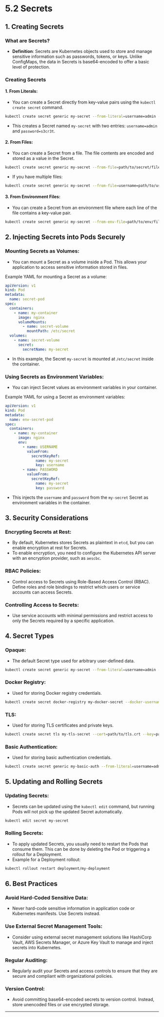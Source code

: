 # **5.2 Secrets**

## 1. **Creating Secrets**

### **What are Secrets?**

- **Definition**: Secrets are Kubernetes objects used to store and manage sensitive information such as passwords, tokens, or keys. Unlike ConfigMaps, the data in Secrets is base64-encoded to offer a basic level of protection.

### **Creating Secrets**

#### 1. **From Literals**:

- You can create a Secret directly from key-value pairs using the `kubectl create secret` command.

```bash
kubectl create secret generic my-secret --from-literal=username=admin --from-literal=password=s3cr3t
```

- This creates a Secret named `my-secret` with two entries: `username=admin` and `password=s3cr3t`.

#### 2. **From Files**:

- You can create a Secret from a file. The file contents are encoded and stored as a value in the Secret.

```bash
kubectl create secret generic my-secret --from-file=path/to/secret/file
```

- If you have multiple files:

```bash
kubectl create secret generic my-secret --from-file=username=path/to/username --from-file=password=path/to/password
```

#### 3. **From Environment Files**:

- You can create a Secret from an environment file where each line of the file contains a key-value pair.

```bash
kubectl create secret generic my-secret --from-env-file=path/to/env/file
```

## 2. **Injecting Secrets into Pods Securely**

### **Mounting Secrets as Volumes**:

- You can mount a Secret as a volume inside a Pod. This allows your application to access sensitive information stored in files.

Example YAML for mounting a Secret as a volume:

```yaml
apiVersion: v1
kind: Pod
metadata:
  name: secret-pod
spec:
  containers:
    - name: my-container
      image: nginx
      volumeMounts:
        - name: secret-volume
          mountPath: /etc/secret
  volumes:
    - name: secret-volume
      secret:
        secretName: my-secret
```

- In this example, the Secret `my-secret` is mounted at `/etc/secret` inside the container.

### **Using Secrets as Environment Variables**:

- You can inject Secret values as environment variables in your container.

Example YAML for using a Secret as environment variables:

```yaml
apiVersion: v1
kind: Pod
metadata:
  name: env-secret-pod
spec:
  containers:
    - name: my-container
      image: nginx
      env:
        - name: USERNAME
          valueFrom:
            secretKeyRef:
              name: my-secret
              key: username
        - name: PASSWORD
          valueFrom:
            secretKeyRef:
              name: my-secret
              key: password
```

- This injects the `username` and `password` from the `my-secret` Secret as environment variables in the container.

## 3. **Security Considerations**

### **Encrypting Secrets at Rest**:

- By default, Kubernetes stores Secrets as plaintext in `etcd`, but you can enable encryption at rest for Secrets.
- To enable encryption, you need to configure the Kubernetes API server with an encryption provider, such as `aescbc`.

### **RBAC Policies**:

- Control access to Secrets using Role-Based Access Control (RBAC). Define roles and role bindings to restrict which users or service accounts can access Secrets.

### **Controlling Access to Secrets**:

- Use service accounts with minimal permissions and restrict access to only the Secrets required by a specific application.

## 4. **Secret Types**

### **Opaque**:

- The default Secret type used for arbitrary user-defined data.

```bash
kubectl create secret generic my-secret --from-literal=username=admin --from-literal=password=s3cr3t
```

### **Docker Registry**:

- Used for storing Docker registry credentials.

```bash
kubectl create secret docker-registry my-docker-secret --docker-username=my-user --docker-password=my-pass --docker-email=my-email@example.com
```

### **TLS**:

- Used for storing TLS certificates and private keys.

```bash
kubectl create secret tls my-tls-secret --cert=path/to/tls.crt --key=path/to/tls.key
```

### **Basic Authentication**:

- Used for storing basic authentication credentials.

```bash
kubectl create secret generic my-basic-auth --from-literal=username=admin --from-literal=password=s3cr3t --type=kubernetes.io/basic-auth
```

## 5. **Updating and Rolling Secrets**

### **Updating Secrets**:

- Secrets can be updated using the `kubectl edit` command, but running Pods will not pick up the updated Secret automatically.

```bash
kubectl edit secret my-secret
```

### **Rolling Secrets**:

- To apply updated Secrets, you usually need to restart the Pods that consume them. This can be done by deleting the Pod or triggering a rollout for a Deployment.
- Example for a Deployment rollout:

```bash
kubectl rollout restart deployment/my-deployment
```

## 6. **Best Practices**

### **Avoid Hard-Coded Sensitive Data**:

- Never hard-code sensitive information in application code or Kubernetes manifests. Use Secrets instead.

### **Use External Secret Management Tools**:

- Consider using external secret management solutions like HashiCorp Vault, AWS Secrets Manager, or Azure Key Vault to manage and inject secrets into Kubernetes.

### **Regular Auditing**:

- Regularly audit your Secrets and access controls to ensure that they are secure and compliant with organizational policies.

### **Version Control**:

- Avoid committing base64-encoded secrets to version control. Instead, store unencoded files or use encrypted storage.

---
